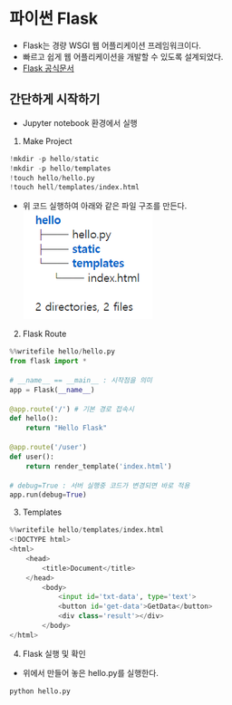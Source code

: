 # 파이썬 Flask
- Flask는 경량 WSGI 웹 어플리케이션 프레임워크이다.
- 빠르고 쉽게 웹 어플리케이션을 개발할 수 있도록 설계되었다.
- [Flask 공식문서](https://flask-docs-kr.readthedocs.io/ko/latest/quickstart.html)  

## 간단하게 시작하기
- Jupyter notebook 환경에서 실행  
1. Make Project
```python
!mkdir -p hello/static
!mkdir -p hello/templates
!touch hello/hello.py
!touch hell/templates/index.html
```
- 위 코드 실행하여 아래와 같은 파일 구조를 만든다.  
![img](./img/flask_dir.png)  
2. Flask Route
```python
%%writefile hello/hello.py
from flask import *

# __name__ == __main__ : 시작점을 의미
app = Flask(__name__)

@app.route('/') # 기본 경로 접속시
def hello():
    return "Hello Flask" 

@app.route('/user')
def user():
    return render_template('index.html')

# debug=True : 서버 실행중 코드가 변경되면 바로 적용
app.run(debug=True)
```
3. Templates
```python
%%writefile hello/templates/index.html
<!DOCTYPE html>
<html>
    <head>
        <title>Document</title>
    </head>
        <body>
            <input id='txt-data', type='text'>
            <button id='get-data'>GetData</button>
            <div class='result'></div>
        </body>
</html>
```
4. Flask 실행 및 확인
- 위에서 만들어 놓은 hello.py를 실행한다.
```bash
python hello.py
```